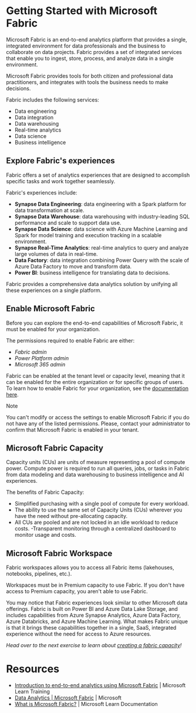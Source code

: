 # Getting Started with Microsoft Fabric

Microsoft Fabric is an end-to-end analytics platform that provides a single, integrated environment for data professionals and the business to collaborate on data projects. Fabric provides a set of integrated services that enable you to ingest, store, process, and analyze data in a single environment.

Microsoft Fabric provides tools for both citizen and professional data practitioners, and integrates with tools the business needs to make decisions.

Fabric includes the following services:

- Data engineering
- Data integration
- Data warehousing
- Real-time analytics
- Data science
- Business intelligence

## Explore Fabric's experiences

Fabric offers a set of analytics experiences that are designed to accomplish specific tasks and work together seamlessly.

Fabric's experiences include:

- **Synapse Data Engineering**: data engineering with a Spark platform for data transformation at scale.
- **Synapse Data Warehouse**: data warehousing with industry-leading SQL performance and scale to support data use.
- **Synapse Data Science**: data science with Azure Machine Learning and Spark for model training and execution tracking in a scalable environment.
- **Synapse Real-Time Analytics**: real-time analytics to query and analyze large volumes of data in real-time.
- **Data Factory**: data integration combining Power Query with the scale of Azure Data Factory to move and transform data.
- **Power BI**: business intelligence for translating data to decisions.

Fabric provides a comprehensive data analytics solution by unifying all these experiences on a single platform.

## Enable Microsoft Fabric

Before you can explore the end-to-end capabilities of Microsoft Fabric, it must be enabled for your organization.

The permissions required to enable Fabric are either:

- *Fabric admin*
- *Power Platform admin*
- *Microsoft 365 admin*

Fabric can be enabled at the tenant level or capacity level, meaning that it can be enabled for the entire organization or for specific groups of users. To learn how to enable Fabric for your organization, see the [documentation here](https://learn.microsoft.com/fabric/get-started/fabric-trial#administer-user-access-to-a-fabric-preview-trial/?WT.mc_id=academic-114547-leestott).

> [!NOTE]
> You can't modify or access the settings to enable Microsoft Fabric if you do not have any of the listed permissions. Please, contact your administrator to confirm that Microsoft Fabric is enabled in your tenant.

## Microsoft Fabric Capacity

Capacity units (CUs) are units of measure representing a pool of compute power. Compute power is required to run all queries, jobs, or tasks in Fabric from data modeling and data warehousing to business intelligence and AI experiences.

The benefits of Fabric Capacity:

- Simplified purchasing with a single pool of compute for every workload.
- The ability to use the same set of Capacity Units (CUs) wherever you have the need without pre-allocating capacity.
- All CUs are pooled and are not locked in an idle workload to reduce costs.
-Transparent monitoring through a centralized dashboard to monitor usage and costs.

## Microsoft Fabric Workspace

Fabric workspaces allows you to access all Fabric items (lakehouses, notebooks, pipelines, etc.).

Workspaces must be in Premium capacity to use Fabric. If you don't have access to Premium capacity, you aren't able to use Fabric.

You may notice that Fabric experiences look similar to other Microsoft data offerings. Fabric is built on Power BI and Azure Data Lake Storage, and includes capabilities from Azure Synapse Analytics, Azure Data Factory, Azure Databricks, and Azure Machine Learning. What makes Fabric unique is that it brings these capabilities together in a single, SaaS, integrated experience without the need for access to Azure resources.

*Head over to the next exercise to learn about [creating a fabric capacity](../01-create-fabric-capacity/README.md?WT.mc_id=academic-114547-leestott)!*

# Resources

- [Introduction to end-to-end analytics using Microsoft Fabric](https://learn.microsoft.com/training/modules/introduction-end-analytics-use-microsoft-fabric/?WT.mc_id=academic-114547-leestott) | Microsoft Learn Training
- [Data Analytics | Microsoft Fabric](https://www.microsoft.com/microsoft-fabric/?WT.mc_id=academic-114547-leestott) | Microsoft
- [What is Microsoft Fabric?](https://learn.microsoft.com/fabric/get-started/microsoft-fabric-overview/?WT.mc_id=academic-114547-leestott) | Microsoft Learn Documentation
